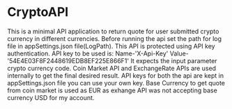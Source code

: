 # CryptoAPI

This is a minimal API application to return quote for user submitted crypto currency in different currencies.
Before running the api set the path for log file in appSettings.json file(LogPath).
This API is protected using API key authentication.
API key to be used is: Name-'X-Api-Key' Value-'54E4E03F8F2448619EDB8EF225E866F1'
It expects the input parameter crypto currency code.
Coin Market API and ExchangeRate APIs are used internally to get the final desired result.
API keys for both the api are kept in appSettings.json file you can use your own key.
Base Currency to get quote from coin market is used as EUR as exhange API was not accepting base currency USD for my account.
